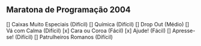 ## Maratona de Programação 2004

[] Caixas Muito Especiais (Difícil)
[] Química (Difícil)
[] Drop Out (Médio)
[] Vá com Calma (Difícil)
[x] Cara ou Coroa (Fácil)
[x] Ajude! (Fácil)
[] Apresse-se! (Difícil)
[] Patrulheiros Romanos (Difícil)

